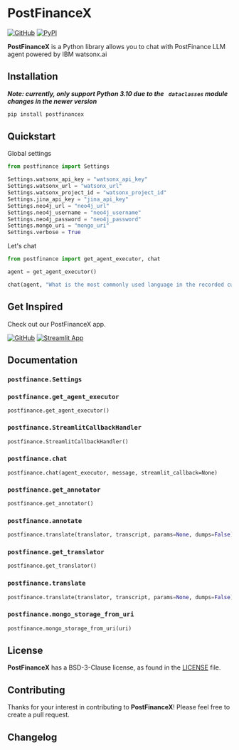 # PostFinanceX

[![GitHub][github_badge]][github_link] [![PyPI][pypi_badge]][pypi_link]

**PostFinanceX** is a Python library allows you to chat with PostFinance LLM agent powered by IBM watsonx.ai



## Installation

***Note: currently, only support Python 3.10  due to the ` dataclasses` module changes in the newer version***

```bash
pip install postfinancex
```



## Quickstart

Global settings

```python
from postfinance import Settings

Settings.watsonx_api_key = "watsonx_api_key"
Settings.watsonx_url = "watsonx_url"
Settings.watsonx_project_id = "watsonx_project_id"
Settings.jina_api_key = "jina_api_key"
Settings.neo4j_url = "neo4j_url"
Settings.neo4j_username = "neo4j_username"
Settings.neo4j_password = "neo4j_password"
Settings.mongo_uri = "mongo_uri"
Settings.verbose = True
```

Let's chat

```python
from postfinance import get_agent_executor, chat

agent = get_agent_executor()

chat(agent, "What is the most commonly used language in the recorded customer calls?")
```



## Get Inspired

Check out our PostFinanceX app.

[![GitHub](https://badgen.net/badge/icon/GitHub?icon=github&color=black&label)](https://github.com/imyizhang/postfinancex) [![Streamlit App](https://static.streamlit.io/badges/streamlit_badge_black_white.svg)](https://postfinance.streamlit.app/)



## Documentation

### `postfinance.Settings`



### `postfinance.get_agent_executor`

```
postfinance.get_agent_executor()
```



### `postfinance.StreamlitCallbackHandler`

```python
postfinance.StreamlitCallbackHandler()
```



### `postfinance.chat`

```
postfinance.chat(agent_executor, message, streamlit_callback=None)
```



### `postfinance.get_annotator`

```python
postfinance.get_annotator()
```



### `postfinance.annotate`

```python
postfinance.translate(translator, transcript, params=None, dumps=False)
```



### `postfinance.get_translator`

```python
postfinance.get_translator()
```



### `postfinance.translate`

```python
postfinance.translate(translator, transcript, params=None, dumps=False)
```



### `postfinance.mongo_storage_from_uri`

```python
postfinance.mongo_storage_from_uri(uri)
```



## License

**PostFinanceX** has a BSD-3-Clause license, as found in the [LICENSE](https://github.com/imyizhang/postfinancex/blob/main/LICENSE) file.



## Contributing

Thanks for your interest in contributing to **PostFinanceX**! Please feel free to create a pull request.



## Changelog



[github_badge]: https://badgen.net/badge/icon/GitHub?icon=github&color=black&label
[github_link]: https://github.com/imyizhang/postfinancex



[pypi_badge]: https://badgen.net/pypi/v/postfinancex?icon=pypi&color=black&label
[pypi_link]: https://www.pypi.org/project/postfinancex